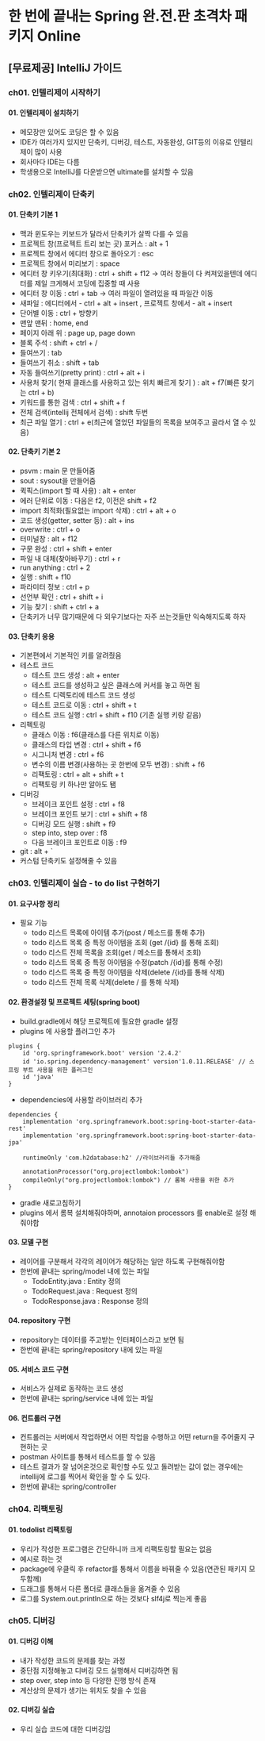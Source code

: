 # 한 번에 끝내는 Spring 완.전.판 초격차 패키지 Online

## [무료제공] IntelliJ 가이드

### ch01. 인텔리제이 시작하기
#### 01. 인텔리제이 설치하기
- 메모장만 있어도 코딩은 할 수 있음
- IDE가 여러가지 있지만 단축키, 디버깅, 테스트, 자동완성, GIT등의 이유로 인텔리제이 많이 사용
- 회사마다 IDE는 다름
- 학생용으로 IntelliJ를 다운받으면 ultimate를 설치할 수 있음

### ch02. 인텔리제이 단축키
#### 01. 단축키 기본 1
- 맥과 윈도우는 키보드가 달라서 단축키가 살짝 다를 수 있음
- 프로젝트 창(프로젝트 트리 보는 곳) 포커스 : alt + 1
- 프로젝트 창에서 에디터 창으로 돌아오기 : esc
- 프로젝트 창에서 미리보기 : space
- 에디터 창 키우기(최대화) : ctrl + shift + f12 -> 여러 창들이 다 켜져있을텐데 에디터를 제일 크게해서 코딩에 집중할 때 사용
- 에디터 창 이동 : ctrl + tab -> 여러 파일이 열려있을 때 파일간 이동
- 새파일 : 에디터에서 - ctrl + alt + insert , 프로젝트 창에서 - alt + insert
- 단어별 이동 : ctrl + 방향키
- 맨앞 맨뒤 : home, end
- 페이지 아래 위 : page up, page down
- 블록 주석 : shift + ctrl + /
- 들여쓰기 : tab
- 들여쓰기 취소 : shift + tab
- 자동 들여쓰기(pretty print) : ctrl + alt + i
- 사용처 찾기( 현재 클래스를 사용하고 있는 위치 빠르게 찾기 ) : alt + f7(빠른 찾기는 ctrl + b)
- 키워드를 통한 검색 : ctrl + shift + f
- 전체 검색(intellij 전체에서 검색) : shift 두번
- 최근 파일 열기 : ctrl + e(최근에 열었던 파일들의 목록을 보여주고 골라서 열 수 있음)

#### 02. 단축키 기본 2
- psvm : main 문 만들어줌
- sout : sysout을 만들어줌
- 퀵픽스(import 할 때 사용) : alt + enter
- 에러 단위로 이동 : 다음은 f2, 이전은 shift + f2
- import 최적화(필요없는 import 삭제) : ctrl + alt + o
- 코드 생성(getter, setter 등) : alt + ins
- overwrite : ctrl + o
- 터미널창 : alt + f12
- 구문 완성 : ctrl + shift + enter
- 파일 내 대체(찾아바꾸기) : ctrl + r
- run anything : ctrl + 2
- 실행 : shift + f10
- 파라미터 정보 : ctrl + p
- 선언부 확인 : ctrl + shift + i
- 기능 찾기 : shift + ctrl + a
- 단축키가 너무 많기때문에 다 외우기보다는 자주 쓰는것들만 익숙해지도록 하자

#### 03. 단축키 응용
- 기본편에서 기본적인 키를 알려줬음
- 테스트 코드
    - 테스트 코드 생성 : alt + enter
    - 테스트 코드를 생성하고 싶은 클래스에 커서를 놓고 하면 됨
    - 테스트 디렉토리에 테스트 코드 생성
    - 테스트 코드로 이동 : ctrl + shift + t
    - 테스트 코드 실행 : ctrl + shift + f10 (기존 실행 키랑 같음)
- 리펙토링
    - 클래스 이동 : f6(클래스를 다른 위치로 이동)
    - 클래스의 타입 변경 : ctrl + shift + f6
    - 시그니처 변경 : ctrl + f6
    - 변수의 이름 변경(사용하는 곳 한번에 모두 변경) : shift + f6
    - 리팩토링 : ctrl + alt + shift + t
    - 리팩토링 키 하나만 알아도 됌
- 디버깅
    - 브레이크 포인트 설정 : ctrl + f8
    - 브레이크 포인트 보기 : ctrl + shift + f8
    - 디버깅 모드 실행 : shift + f9
    - step into, step over : f8
    - 다음 브레이크 포인트로 이동 : f9
- git : alt + `
- 커스텀 단축키도 설정해줄 수 있음

### ch03. 인텔리제이 실습 - to do list 구현하기
#### 01. 요구사항 정리
- 필요 기능
    - todo 리스트 목록에 아이템 추가(post / 메소드를 통해 추가)
    - todo 리스트 목록 중 특정 아이템을 조회 (get /{id} 를 통해 조회)
    - todo 리스트 전체 목록을 조회(get / 메소드를 통해서 조회)
    - todo 리스트 목록 중 특정 아이템을 수정(patch /{id}를 통해 수정)
    - todo 리스트 목록 중 특정 아이템을 삭제(delete /{id}를 통해 삭제)
    - todo 리스트 전체 목록 삭제(delete / 를 통해 삭제)

#### 02. 환경설정 및 프로젝트 세팅(spring boot)
- build.gradle에서 해당 프로젝트에 필요한 gradle 설정
- plugins 에 사용할 플러그인 추가
```
plugins {
    id 'org.springframework.boot' version '2.4.2'
    id 'io.spring.dependency-management' version'1.0.11.RELEASE' // 스프링 부트 사용을 위한 플러그인
    id 'java'
}
```
- dependencies에 사용할 라이브러리 추가
```
dependencies {
    implementation 'org.springframework.boot:spring-boot-starter-data-rest'
    implementation 'org.springframework.boot:spring-boot-starter-data-jpa'

    runtimeOnly 'com.h2database:h2' //라이브러리들 추가해줌    
    
    annotationProcessor("org.projectlombok:lombok")
    compileOnly("org.projectlombok:lombok") // 롬복 사용을 위한 추가
}
```
- gradle 새로고침하기
- plugins 에서 롬복 설치해줘야하며, annotaion processors 를 enable로 설정 해줘야함

#### 03. 모델 구현
- 레이어를 구분해서 각각의 레이어가 해당하는 일만 하도록 구현해줘야함
- 한번에 끝내는 spring/model 내에 있는 파일
    - TodoEntity.java : Entity 정의
    - TodoRequest.java : Request 정의
    - TodoResponse.java : Response 정의

#### 04. repository 구현
- repository는 데이터를 주고받는 인터페이스라고 보면 됨
- 한번에 끝내는 spring/repository 내에 있는 파일

#### 05. 서비스 코드 구현
- 서비스가 실제로 동작하는 코드 생성
- 한번에 끝내는 spring/service 내에 있는 파일

#### 06. 컨트롤러 구현
- 컨트롤러는 서버에서 작업하면서 어떤 작업을 수행하고 어떤 return을 주어줄지 구현하는 곳
- postman 사이트를 통해서 테스트를 할 수 있음
- 테스트 결과가 잘 넘어온것으로 확인할 수도 있고 돌려받는 값이 없는 경우에는 intellij에 로그를 찍어서 확인을 할 수 도 있다.
- 한번에 끝내는 spring/controller

### ch04. 리팩토링
#### 01. todolist 리팩토링
- 우리가 작성한 프로그램은 간단하니까 크게 리팩토링할 필요는 없음
- 예시로 하는 것
- package에 우클릭 후 refactor를 통해서 이름을 바꿔줄 수 있음(연관된 패키지 모두함께)
- 드래그를 통해서 다른 폴더로 클래스들을 옮겨줄 수 있음
- 로그를 System.out.println으로 하는 것보다 slf4j로 찍는게 좋음

### ch05. 디버깅
#### 01. 디버깅 이해
- 내가 작성한 코드의 문제를 찾는 과정
- 중단점 지정해놓고 디버깅 모드 실행해서 디버깅하면 됨
- step over, step into 등 다양한 진행 방식 존재
- 계산상의 문제가 생기는 위치도 찾을 수 있음

#### 02. 디버깅 실습
- 우리 실습 코드에 대한 디버깅임